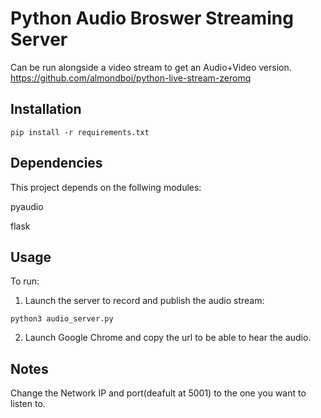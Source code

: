 # Python Audio  Broswer Streaming Server

Can be run alongside a video stream to get an Audio+Video version. 
https://github.com/almondboi/python-live-stream-zeromq

## Installation
```
pip install -r requirements.txt
```
## Dependencies

This project depends on the follwing modules:

pyaudio

flask

## Usage

To run: 

1. Launch the server to record and publish the audio stream:

```
python3 audio_server.py
```

2. Launch Google Chrome and copy the url to be able to hear the audio.

## Notes

Change the Network IP and port(deafult at 5001) to the one you want to listen to.
